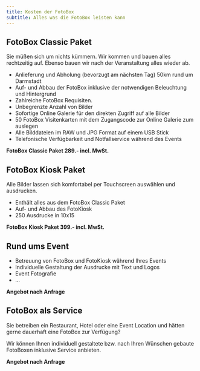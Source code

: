 ```yaml
---
title: Kosten der FotoBox
subtitle: Alles was die FotoBox leisten kann
---
```

## FotoBox Classic Paket ##

Sie müßen sich um nichts kümmern. Wir kommen und bauen alles rechtzeitig auf. Ebenso bauen wir nach der Veranstaltung alles wieder ab. 

  * Anlieferung und Abholung (bevorzugt am nächsten Tag) 50km rund um Darmstadt
  * Auf- und Abbau der FotoBox inklusive der notwendigen Beleuchtung und Hintergrund
  * Zahlreiche FotoBox Requisiten. 
  * Unbegrenzte Anzahl von Bilder
  * Sofortige Online Galerie für den direkten Zugriff auf alle Bilder
  * 50 FotoBox Visitenkarten mit dem Zugangscode zur Online Galerie zum auslegen
  * Alle Bilddateien im RAW und JPG Format auf einem USB Stick
  * Telefonische Verfügbarkeit und Notfallservice während des Events

**FotoBox Classic Paket 289.- incl. MwSt.** 

## FotoBox Kiosk Paket ##

Alle Bilder lassen sich komfortabel per Touchscreen auswählen und ausdrucken.

  * Enthält alles aus dem FotoBox Classic Paket
  * Auf- und Abbau des FotoKiosk 
  * 250 Ausdrucke in 10x15

**FotoBox Kiosk Paket 399.- incl. MwSt.** 

## Rund ums Event ##


  * Betreuung von FotoBox und FotoKiosk während Ihres Events
  * Individuelle Gestaltung der Ausdrucke mit Text und Logos
  * Event Fotografie
  * ...

**Angebot nach Anfrage** 

## FotoBox als Service ##

Sie betreiben ein Restaurant, Hotel oder eine Event Location und hätten gerne dauerhaft eine FotoBox zur Verfügung?

Wir können Ihnen individuell gestaltete bzw. nach Ihren Wünschen gebaute FotoBoxen inklusive Service anbieten.

**Angebot nach Anfrage** 
